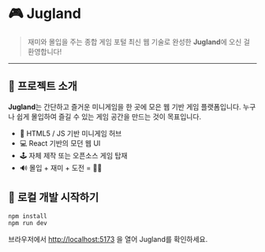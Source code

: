 # 🎮 Jugland

> 재미와 몰입을 주는 종합 게임 포털
> 최신 웹 기술로 완성한 **Jugland**에 오신 걸 환영합니다!

---

## 📌 프로젝트 소개

**Jugland**는 간단하고 즐거운 미니게임을 한 곳에 모은 웹 기반 게임 플랫폼입니다.
누구나 쉽게 몰입하여 즐길 수 있는 게임 공간을 만드는 것이 목표입니다.

- 🎯 HTML5 / JS 기반 미니게임 허브
- 💻 React 기반의 모던 웹 UI
- 🕹️ 자체 제작 또는 오픈소스 게임 탑재
- 🔊 몰입 + 재미 + 도전 = 🧠✨

## 🚀 로컬 개발 시작하기

```bash
npm install
npm run dev
```

브라우저에서 <http://localhost:5173> 을 열어 Jugland를 확인하세요.
